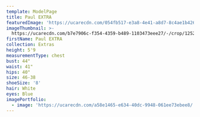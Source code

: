 ```yaml
---
template: ModelPage
title: Paul EXTRA
featuredImage: 'https://ucarecdn.com/054fb517-e3a8-4e41-a8d7-8c4ae1b4268e/'
imageThumbnail: >-
  https://ucarecdn.com/b7e7906c-f354-4359-b489-1103473eee27/-/crop/1252x1709/314,399/-/preview/
firstName: Paul EXTRA
collection: Extras
height: 5'9
measurementType: chest
bust: 44"
waist: 41"
hips: 40"
size: 46-38
shoeSize: '8'
hair: White
eyes: Blue
imagePortfolio:
  - image: 'https://ucarecdn.com/a58e1465-e634-40dc-9948-061ee73ebee8/'
---
```


